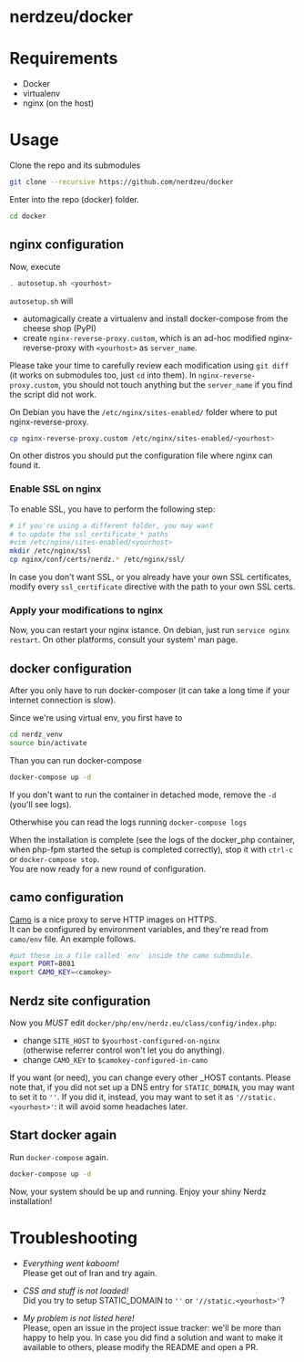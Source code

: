 nerdzeu/docker
==============

# Requirements

- Docker
- virtualenv
- nginx (on the host)

# Usage

 Clone the repo and its submodules

```sh
git clone --recursive https://github.com/nerdzeu/docker
```
Enter into the repo (docker) folder.

```sh
cd docker
```

## nginx configuration

Now, execute

```sh
. autosetup.sh <yourhost>
```

`autosetup.sh` will
* automagically create a virtualenv and install docker-compose from the cheese shop (PyPI)
* create `nginx-reverse-proxy.custom`, which is an ad-hoc modified nginx-reverse-proxy with `<yourhost>` as `server_name`.

Please take your time to carefully review each modification using `git diff` (it works on submodules too, just `cd` into them).
In `nginx-reverse-proxy.custom`, you should not touch anything but the `server_name` if you find the script did not work.

On Debian you have the `/etc/nginx/sites-enabled/` folder where to put nginx-reverse-proxy.

```sh
cp nginx-reverse-proxy.custom /etc/nginx/sites-enabled/<yourhost>
```

On other distros you should put the configuration file where nginx can found it.

### Enable SSL on nginx

To enable SSL, you have to perform the following step:

```sh
# if you're using a different folder, you may want
# to update the ssl_certificate_* paths
#vim /etc/nginx/sites-enabled/<yourhost>
mkdir /etc/nginx/ssl
cp nginx/conf/certs/nerdz.* /etc/nginx/ssl/
```
In case you don't want SSL, or you already have your own SSL certificates, modify
every `ssl_certificate` directive with the path to your own SSL certs.

### Apply your modifications to nginx

Now, you can restart your nginx istance. On debian, just run `service nginx restart`. On other platforms, consult your system' man page.

## docker configuration

After you only have to run docker-composer (it can take a long time if your internet connection is slow).

Since we're using virtual env, you first have to

```sh
cd nerdz_venv
source bin/activate
```

Than you can run docker-compose

```sh
docker-compose up -d
```

If you don't want to run the container in detached mode, remove the `-d` (you'll see logs).

Otherwhise you can read the logs running `docker-compose logs`

When the installation is complete (see the logs of the docker_php container, when php-fpm started the setup is completed correctly), stop it with `ctrl-c` or `docker-compose stop`.  
You are now ready for a new round of configuration.

## camo configuration

[Camo](https://github.com/atmos/camo) is a nice proxy to serve HTTP images on HTTPS.  
It can be configured by environment variables, and they're read from `camo/env` file.
An example follows.
```sh
#put these in a file called `env` inside the camo submodule. 
export PORT=8081
export CAMO_KEY=<camokey>
```

## Nerdz site configuration

Now you _MUST_ edit `docker/php/env/nerdz.eu/class/config/index.php`:

* change `SITE_HOST` to `$yourhost-configured-on-nginx`   
  (otherwise referrer control won't let you do anything).
* change `CAMO_KEY` to `$camokey-configured-in-camo`

If you want (or need), you can change every other \_HOST contants. Please note that, if you did not set up a DNS entry for `STATIC_DOMAIN`, you may want to set it to `''`. If you did it, instead, you may want to set it as `'//static.<yourhost>'`: it will avoid some headaches later.

## Start docker again

Run `docker-compose` again.

```sh
docker-compose up -d
```

Now, your system should be up and running. Enjoy your shiny Nerdz installation!

# Troubleshooting

* _Everything went kaboom!_  
Please get out of Iran and try again.

* _CSS and stuff is not loaded!_  
Did you try to setup STATIC_DOMAIN to `''` or `'//static.<yourhost>'`?

* _My problem is not listed here!_  
Please, open an issue in the project issue tracker: we'll be more than happy to help you. In case you did find a solution and want to make it available to others, please modify the README and open a PR.


